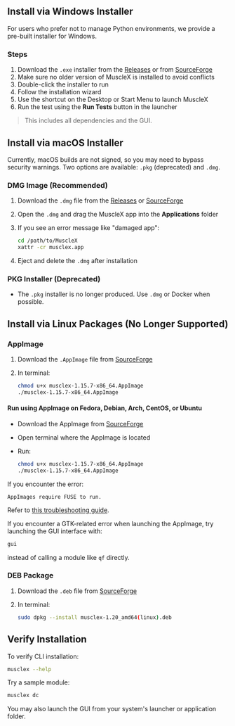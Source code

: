 ## Install via Windows Installer

For users who prefer not to manage Python environments, we provide a pre-built installer for Windows.

### Steps

1. Download the `.exe` installer from the [Releases](https://github.com/biocatiit/musclex/releases) or from [SourceForge](https://sourceforge.net/projects/musclex/files/)
2. Make sure no older version of MuscleX is installed to avoid conflicts
3. Double-click the installer to run
4. Follow the installation wizard
5. Use the shortcut on the Desktop or Start Menu to launch MuscleX
6. Run the test using the **Run Tests** button in the launcher

> This includes all dependencies and the GUI.



## Install via macOS Installer

Currently, macOS builds are not signed, so you may need to bypass security warnings. Two options are available: `.pkg` (deprecated) and `.dmg`.

### DMG Image (Recommended)

1. Download the `.dmg` file from the [Releases](https://github.com/biocatiit/musclex/releases) or [SourceForge](https://sourceforge.net/projects/musclex/files/)

2. Open the `.dmg` and drag the MuscleX app into the **Applications** folder

3. If you see an error message like "damaged app":

   ```bash
   cd /path/to/MuscleX
   xattr -cr musclex.app
   ```

4. Eject and delete the `.dmg` after installation

### PKG Installer (Deprecated)

- The `.pkg` installer is no longer produced. Use `.dmg` or Docker when possible.



## Install via Linux Packages (No Longer Supported)

### AppImage

1. Download the `.AppImage` file from [SourceForge](https://sourceforge.net/projects/musclex/files/)

2. In terminal:

   ```bash
   chmod u+x musclex-1.15.7-x86_64.AppImage
   ./musclex-1.15.7-x86_64.AppImage
   ```

#### Run using AppImage on Fedora, Debian, Arch, CentOS, or Ubuntu

- Download the AppImage from [SourceForge](https://sourceforge.net/projects/musclex/files/)

- Open terminal where the AppImage is located

- Run:

  ```bash
  chmod u+x musclex-1.15.7-x86_64.AppImage
  ./musclex-1.15.7-x86_64.AppImage
  ```

If you encounter the error:

```
AppImages require FUSE to run.
```

Refer to [this troubleshooting guide](https://docs.appimage.org/user-guide/troubleshooting/fuse.html).

If you encounter a GTK-related error when launching the AppImage, try launching the GUI interface with:

```bash
gui
```

instead of calling a module like `qf` directly.

### DEB Package

1. Download the `.deb` file from [SourceForge](https://sourceforge.net/projects/musclex/files/)

2. In terminal:

   ```bash
   sudo dpkg --install musclex-1.20_amd64(linux).deb
   ```



## Verify Installation

To verify CLI installation:

```bash
musclex --help
```

Try a sample module:

```bash
musclex dc
```

You may also launch the GUI from your system's launcher or application folder.
